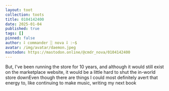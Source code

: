 ```yaml
---
layout: toot
collection: toots
title: 0104142400
date: 2025-01-04
published: true
tags: []
pinned: false
author: ⸸ commander ░ nova ⸸ :~$
avatar: /img/avatar/daemon.jpeg
mastodon: https://mastodon.online/@cmdr_nova/0104142400
---
```


But, I've been running the store for 10 years, and although it would still exist on the marketplace website, it would be a little hard to shut the in-world store downEven though there are things I could most definitely avert that energy to, like continuing to make music, writing my next book
